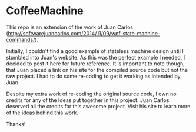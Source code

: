 # CoffeeMachine

This repo is an extension of the work of Juan Carlos (http://softwarejuancarlos.com/2014/11/09/wpf-state-machine-commands/).

Initially, I couldn't find a good example of stateless machine design until I stumbled into Juan's website. As this was the perfect example I needed, I decided to post it here for future reference. It is important to note though, that Juan placed a link on his site for the compiled source code but not the raw project. I had to do some re-coding to get it working as intended by Juan.

Despite my extra work of re-coding the original source code, I own no credits for any of the Ideas put together in this project. Juan Carlos deserved all the credits for this awesome project. Visit his site to learn more of the ideas behind this work.

Thanks!
